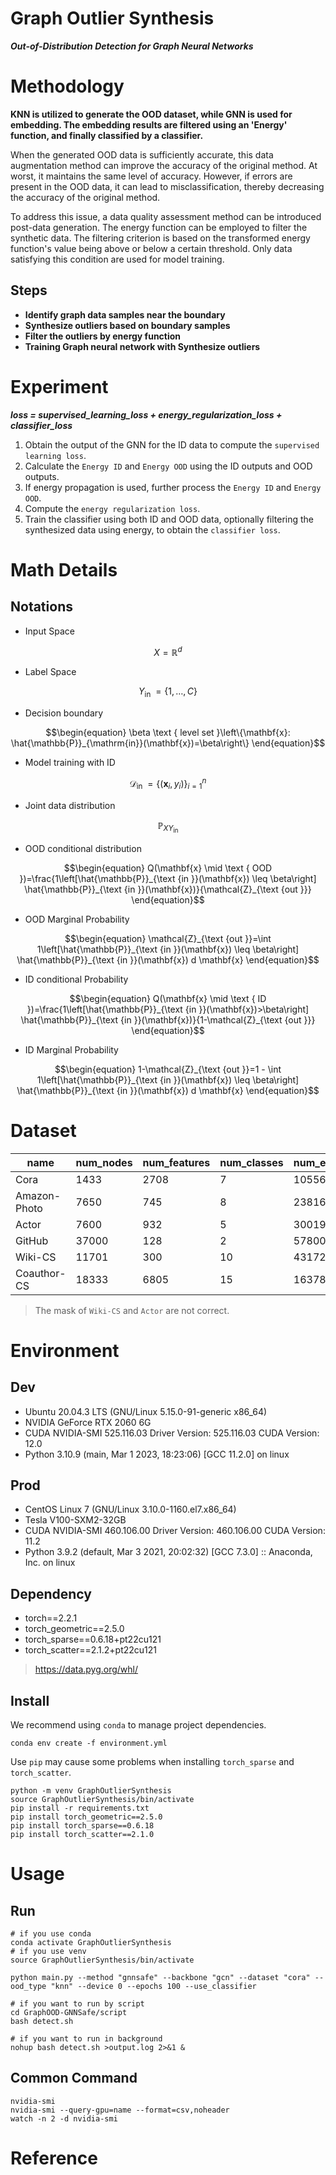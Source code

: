 # Graph Outlier Synthesis

***Out-of-Distribution Detection for Graph Neural Networks***

# Methodology

**KNN is utilized to generate the OOD dataset, while GNN is used for embedding.
The embedding results are filtered using an 'Energy' function, and finally classified by a classifier.**

When the generated OOD data is sufficiently accurate, this data augmentation method can improve the accuracy of the original method.
At worst, it maintains the same level of accuracy.
However, if errors are present in the OOD data, it can lead to misclassification, thereby decreasing the accuracy of the original method.

To address this issue, a data quality assessment method can be introduced post-data generation.
The energy function can be employed to filter the synthetic data.
The filtering criterion is based on the transformed energy function's value being above or below a certain threshold.
Only data satisfying this condition are used for model training.

## Steps

- **Identify graph data samples near the boundary**
- **Synthesize outliers based on boundary samples**
- **Filter the outliers by energy function**
- **Training Graph neural network with Synthesize outliers**

# Experiment

***loss = supervised_learning_loss + energy_regularization_loss + classifier_loss***

1. Obtain the output of the GNN for the ID data to compute the `supervised learning loss`.
2. Calculate the `Energy ID` and `Energy OOD` using the ID outputs and OOD outputs.
3. If energy propagation is used, further process the `Energy ID` and `Energy OOD`.
4. Compute the `energy regularization loss`.
5. Train the classifier using both ID and OOD data, optionally filtering the synthesized data using energy, to obtain the `classifier loss`.

# Math Details

## Notations

- Input Space

```math
\begin{equation}
X=\mathbb{R}^d
\end{equation}
```

- Label Space

```math
\begin{equation}
Y_{\text {in }}=\{1, \ldots, C\}
\end{equation}
```

- Decision boundary

```math
\begin{equation}
\beta \text { level set }\left\{\mathbf{x}: \hat{\mathbb{P}}_{\mathrm{in}}(\mathbf{x})=\beta\right\}
\end{equation}
```

- Model training with ID

```math
\begin{equation}
\mathcal{D}_{\text {in }}=\left\{\left(\mathbf{x}_i, y_i\right)\right\}_{i=1}^n
\end{equation}
```

- Joint data distribution

```math
\begin{equation}
\mathbb{P}_{X Y_{\text {in }}}
\end{equation}
```

- OOD conditional distribution

```math
\begin{equation}
Q(\mathbf{x} \mid \text { OOD })=\frac{1\left[\hat{\mathbb{P}}_{\text {in }}(\mathbf{x}) \leq \beta\right] \hat{\mathbb{P}}_{\text {in }}(\mathbf{x})}{\mathcal{Z}_{\text {out }}}
\end{equation}
```

- OOD Marginal Probability

```math
\begin{equation}
\mathcal{Z}_{\text {out }}=\int 1\left[\hat{\mathbb{P}}_{\text {in }}(\mathbf{x}) \leq \beta\right] \hat{\mathbb{P}}_{\text {in }}(\mathbf{x}) d \mathbf{x}
\end{equation}
```

- ID conditional Probability

```math
\begin{equation}
Q(\mathbf{x} \mid \text { ID })=\frac{1\left[\hat{\mathbb{P}}_{\text {in }}(\mathbf{x})>\beta\right] \hat{\mathbb{P}}_{\text {in }}(\mathbf{x})}{1-\mathcal{Z}_{\text {out }}}
\end{equation}
```

- ID Marginal Probability

```math
\begin{equation}
1-\mathcal{Z}_{\text {out }}=1 - \int 1\left[\hat{\mathbb{P}}_{\text {in }}(\mathbf{x}) \leq \beta\right] \hat{\mathbb{P}}_{\text {in }}(\mathbf{x}) d \mathbf{x}
\end{equation}
```

# Dataset

| name         | num_nodes | num_features | num_classes | num_edges |
|--------------|-----------|--------------|-------------|-----------|
| Cora         | 1433      | 2708         | 7           | 10556     |
| Amazon-Photo | 7650      | 745          | 8           | 238162    |
| Actor        | 7600      | 932          | 5           | 30019     |
| GitHub       | 37000     | 128          | 2           | 578006    |      
| Wiki-CS      | 11701     | 300          | 10          | 431726    |   
| Coauthor-CS  | 18333     | 6805         | 15          | 163788    |

> The mask of `Wiki-CS` and `Actor` are not correct.

# Environment

## Dev

- Ubuntu 20.04.3 LTS (GNU/Linux 5.15.0-91-generic x86_64)
- NVIDIA GeForce RTX 2060 6G
- CUDA NVIDIA-SMI 525.116.03 Driver Version: 525.116.03 CUDA Version: 12.0
- Python 3.10.9 (main, Mar 1 2023, 18:23:06) [GCC 11.2.0] on linux

## Prod

- CentOS Linux 7 (GNU/Linux 3.10.0-1160.el7.x86_64)
- Tesla V100-SXM2-32GB
- CUDA NVIDIA-SMI 460.106.00 Driver Version: 460.106.00 CUDA Version: 11.2
- Python 3.9.2 (default, Mar 3 2021, 20:02:32) [GCC 7.3.0] :: Anaconda, Inc. on linux

## Dependency

- torch==2.2.1
- torch_geometric==2.5.0
- torch_sparse==0.6.18+pt22cu121
- torch_scatter==2.1.2+pt22cu121

> https://data.pyg.org/whl/

## Install

We recommend using `conda` to manage project dependencies.

```shell
conda env create -f environment.yml
```

Use `pip` may cause some problems when installing `torch_sparse` and `torch_scatter`.

```shell
python -m venv GraphOutlierSynthesis
source GraphOutlierSynthesis/bin/activate
pip install -r requirements.txt
pip install torch_geometric==2.5.0
pip install torch_sparse==0.6.18
pip install torch_scatter==2.1.0
```

# Usage

## Run

```shell
# if you use conda
conda activate GraphOutlierSynthesis
# if you use venv
source GraphOutlierSynthesis/bin/activate

python main.py --method "gnnsafe" --backbone "gcn" --dataset "cora" --ood_type "knn" --device 0 --epochs 100 --use_classifier

# if you want to run by script
cd GraphOOD-GNNSafe/script
bash detect.sh

# if you want to run in background
nohup bash detect.sh >output.log 2>&1 &

```

## Common Command

```shell
nvidia-smi
nvidia-smi --query-gpu=name --format=csv,noheader
watch -n 2 -d nvidia-smi
```

# Reference